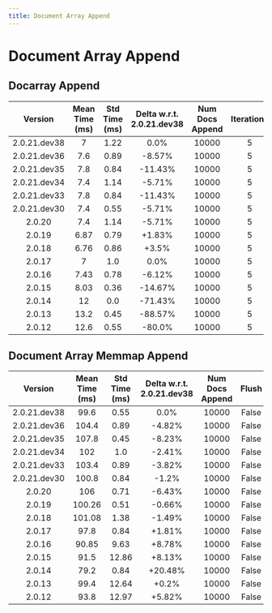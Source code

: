```yaml
---
title: Document Array Append
---
```

# Document Array Append

## Docarray Append

| Version | Mean Time (ms) | Std Time (ms) | Delta w.r.t. 2.0.21.dev38 | Num Docs Append | Iterations |
| :---: | :---: | :---: | :---: | :---: | :---: |
| 2.0.21.dev38 | 7 | 1.22 | 0.0% | 10000 | 5 |
| 2.0.21.dev36 | 7.6 | 0.89 | -8.57% | 10000 | 5 |
| 2.0.21.dev35 | 7.8 | 0.84 | -11.43% | 10000 | 5 |
| 2.0.21.dev34 | 7.4 | 1.14 | -5.71% | 10000 | 5 |
| 2.0.21.dev33 | 7.8 | 0.84 | -11.43% | 10000 | 5 |
| 2.0.21.dev30 | 7.4 | 0.55 | -5.71% | 10000 | 5 |
| 2.0.20 | 7.4 | 1.14 | -5.71% | 10000 | 5 |
| 2.0.19 | 6.87 | 0.79 | +1.83% | 10000 | 5 |
| 2.0.18 | 6.76 | 0.86 | +3.5% | 10000 | 5 |
| 2.0.17 | 7 | 1.0 | 0.0% | 10000 | 5 |
| 2.0.16 | 7.43 | 0.78 | -6.12% | 10000 | 5 |
| 2.0.15 | 8.03 | 0.36 | -14.67% | 10000 | 5 |
| 2.0.14 | 12 | 0.0 | -71.43% | 10000 | 5 |
| 2.0.13 | 13.2 | 0.45 | -88.57% | 10000 | 5 |
| 2.0.12 | 12.6 | 0.55 | -80.0% | 10000 | 5 |
## Document Array Memmap Append

| Version | Mean Time (ms) | Std Time (ms) | Delta w.r.t. 2.0.21.dev38 | Num Docs Append | Flush | Iterations |
| :---: | :---: | :---: | :---: | :---: | :---: | :---: |
| 2.0.21.dev38 | 99.6 | 0.55 | 0.0% | 10000 | False | 5 |
| 2.0.21.dev36 | 104.4 | 0.89 | -4.82% | 10000 | False | 5 |
| 2.0.21.dev35 | 107.8 | 0.45 | -8.23% | 10000 | False | 5 |
| 2.0.21.dev34 | 102 | 1.0 | -2.41% | 10000 | False | 5 |
| 2.0.21.dev33 | 103.4 | 0.89 | -3.82% | 10000 | False | 5 |
| 2.0.21.dev30 | 100.8 | 0.84 | -1.2% | 10000 | False | 5 |
| 2.0.20 | 106 | 0.71 | -6.43% | 10000 | False | 5 |
| 2.0.19 | 100.26 | 0.51 | -0.66% | 10000 | False | 5 |
| 2.0.18 | 101.08 | 1.38 | -1.49% | 10000 | False | 5 |
| 2.0.17 | 97.8 | 0.84 | +1.81% | 10000 | False | 5 |
| 2.0.16 | 90.85 | 9.63 | +8.78% | 10000 | False | 5 |
| 2.0.15 | 91.5 | 12.86 | +8.13% | 10000 | False | 5 |
| 2.0.14 | 79.2 | 0.84 | +20.48% | 10000 | False | 5 |
| 2.0.13 | 99.4 | 12.64 | +0.2% | 10000 | False | 5 |
| 2.0.12 | 93.8 | 12.97 | +5.82% | 10000 | False | 5 |
